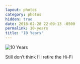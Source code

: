 ```yaml
---
layout: photos
category: photos
hidden: true
date: 2018-02-28 22:09:13 -0500
permalink: 10-years
title: "10 Years"
---
```


![10 Years](http://jonkit.ca/cdn/photos/2018-02-28-10-years.jpeg)

Still don’t think I’ll retire the Hi-Fi
